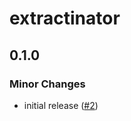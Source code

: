 # extractinator

## 0.1.0

### Minor Changes

-   initial release ([#2](https://github.com/ghostdevv/extractinator/pull/2))
